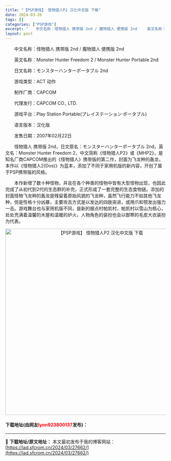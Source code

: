 ```yaml
---
title: "【PSP游戏】 怪物猎人P2 汉化中文版 下载"
date: 2024-03-26
tags: []
categories: ["PSP游戏"]
excerpt: "　　中文名称：怪物猎人 携带版 2nd / 魔物猎人 便携版 2nd 　　英文名称：Monster Hunter Freedom 2 / Monster Hunter Portable 2nd 　　日文名称：モンスターハンターポータブル 2nd 　　游戏类型：ACT 动作 　　制作厂商：CAPCOM&hellip;"
layout: post
---
```


 <p>　　中文名称：怪物猎人 携带版 2nd / 魔物猎人 便携版 2nd</p> <p>　　英文名称：Monster Hunter Freedom 2 / Monster Hunter Portable 2nd</p> <p>　　日文名称：モンスターハンターポータブル 2nd</p> <p>　　游戏类型：ACT 动作</p> <p>　　制作厂商：CAPCOM</p> <p>　　代理发行：CAPCOM CO., LTD.</p> <p>　　游戏平台：Play Station Portable(プレイステーション&middot;ポータブル)</p> <p>　　语言版本：汉化版</p> <p>　　发售日期：2007年02月22日</p> <p>　　怪物猎人 携带版 2nd，日文原名：モンスターハンターポータブル 2nd，英文名：Monster Hunter Freedom 2，中文简称《怪物猎人P2》或《MHP2》，是知名厂商CAPCOM推出的《怪物猎人》携带版的第二作，封面为飞龙种的轰龙，本作以《怪物猎人2(Dos)》为蓝本，添加了不同于家用机版的新内容，开创了属于PSP携带版的风格。</p> <p>　　本作新增了数十种怪物，并且在各个种类的怪物中皆有大型怪物出现，也因此完成了从初代到2代的生态群的补完，正式形成了一套完整的生态食物链。添加的封面怪物飞龙种的轰龙是残留着原始风貌的飞龙种，虽然飞行能力不如其他飞龙种，但是性格十分凶暴，主要攻击方式是以发达的四肢突进，或用爪和颚发出强力一击。游戏舞台也与家用机版不同，是新的据点村帕凯村，帕凯村以雪山为核心，处处充满着温馨的木屋和温暖的炉火，人物角色的装扮也会以御寒的毛皮大衣装扮为代表。</p> <p align="center"><img align="" border="0" src="https://lad.sfcrom.cn/wp-content/uploads/2024/03/20240325_6601aa7d12040.jpg" width="584" alt="【PSP游戏】 怪物猎人P2 汉化中文版 下载" /></p> <p><h4>下载地址(由网友<font color="red">lynn923800137</font>发布)：</h4></p> 

---
📖 **下载地址/原文地址：** 本文最初发布于我的博客网站：[https://lad.sfcrom.cn/2024/03/27662/](https://lad.sfcrom.cn/2024/03/27662/)
